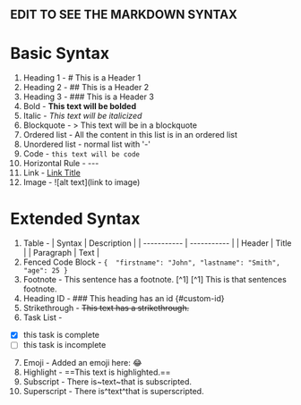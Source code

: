 ## EDIT TO SEE THE MARKDOWN SYNTAX

# Basic Syntax
1. Heading 1 - # This is a Header 1
2. Heading 2 - ## This is a Header 2
3. Heading 3 - ### This is a Header 3
4. Bold - **This text will be bolded**
5. Italic - *This text will be italicized*
6. Blockquote - > This text will be in a blockquote
7. Ordered list - All the content in this list is in an ordered list
8. Unordered list - normal list with '-'
9. Code - `this text will be code`
10. Horizontal Rule - ---
11. Link - [Link Title](hyperlink)
12. Image - ![alt text](link to image)

# Extended Syntax
1. Table - | Syntax | Description |
           | ----------- | ----------- |
           | Header | Title |
           | Paragraph | Text |
2. Fenced Code Block - ``` { 
    "firstname": "John",
    "lastname": "Smith",
    "age": 25
} ```
3. Footnote - This sentence has a footnote. [^1]
[^1] This is that sentences footnote.
4. Heading ID - ### This heading has an id {#custom-id}
5. Strikethrough - ~~This text has a strikethrough.~~
6. Task List - 
- [x] this task is complete
- [ ] this task is incomplete
7. Emoji - Added an emoji here: :joy:
8. Highlight - ==This text is highlighted.==
9. Subscript - There is~text~that is subscripted.
10. Superscript - There is^text^that is superscripted.

